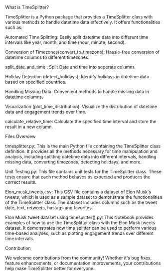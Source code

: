 What is TimeSplitter?

TimeSplitter is a Python package that provides a TimeSplitter class with various methods to handle datetime data effectively. It offers functionalities such as:

Automated Time Splitting: Easily split datetime data into different time intervals like year, month, and time (hour, minute, second).

Conversion of Timezones(convert_to_timezone): Hassle-free conversion of datetime columns to different timezones.

split_date_and_time : Split Date and time into seperate columns

Holiday Detection (detect_holidays): Identify holidays in datetime data based on specified countries.

Handling Missing Data: Convenient methods to handle missing data in datetime columns.

Visualization (plot_time_distribution): Visualize the distribution of datetime data and engagement trends over time.

calculate_relative_time: Calculate the specified time interval and store the result in a new column.



Files Overview

timesplitter.py: This is the main Python file containing the TimeSplitter class definition. 
It provides all the methods necessary for time manipulation and analysis, including splitting datetime data into different intervals, handling missing data, converting timezones, detecting holidays, and more.

Unit Testing.py: This file contains unit tests for the TimeSplitter class. These tests ensure that each method behaves as expected and produces the correct results. 

Elon_musk_tweets.csv: This CSV file contains a dataset of Elon Musk's tweets, which is used as a sample dataset to demonstrate the functionalities of the TimeSplitter class.
The dataset includes columns such as the tweet date, text, retweets, hastags and favorites.

Elon Musk tweet dataset using timesplitter().py: This Notebook provides examples of how to use the TimeSplitter class with the Elon Musk tweets dataset. 
It demonstrates how time splitter can be used to perform various time-based analyses, such as plotting engagement trends over different time intervals. 

Contribution

We welcome contributions from the community! Whether it's bug fixes, feature enhancements, or documentation improvements, your contributions help make TimeSplitter better for everyone. 
